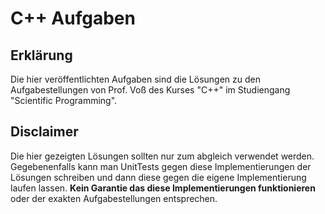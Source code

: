 # C++ Aufgaben
## Erklärung
Die hier veröffentlichten Aufgaben sind die Lösungen zu den Aufgabestellungen von Prof. Voß des Kurses "C++" im Studiengang "Scientific Programming".


## Disclaimer
Die hier gezeigten Lösungen sollten nur zum abgleich verwendet werden.
Gegebenenfalls kann man UnitTests gegen diese Implementierungen der Lösungen schreiben 
und dann diese gegen die eigene Implementierung laufen lassen.
**Kein Garantie das diese Implementierungen funktionieren** oder der exakten Aufgabestellungen entsprechen.
